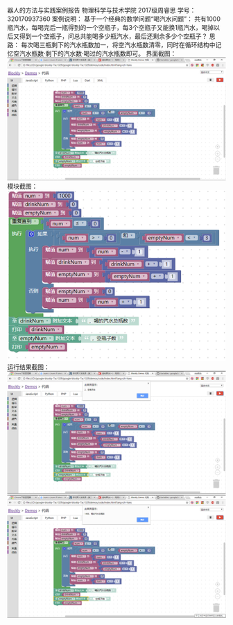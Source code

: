 器人的方法与实践案例报告
物理科学与技术学院 2017级周睿思 学号：320170937360
案例说明：
基于一个经典的数学问题“喝汽水问题”：
共有1000瓶汽水，每喝完后一瓶得到的一个空瓶子，每3个空瓶子又能换1瓶汽水，喝掉以后又得到一个空瓶子，问总共能喝多少瓶汽水，最后还剩余多少个空瓶子？
思路：
每次喝三瓶剩下的汽水瓶数加一，将空汽水瓶数清零，同时在循环结构中记忆空汽水瓶数·剩下的汽水数·喝过的汽水瓶数即可。
界面截图：
![](/assets/1.png)
模块截图：
![](/assets/2.png)
运行结果截图：
![](/assets/3.png)
![](/assets/4.png)








